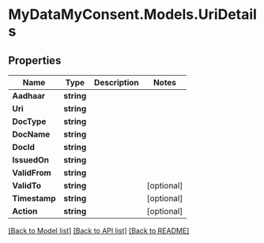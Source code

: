 # MyDataMyConsent.Models.UriDetails

## Properties

Name | Type | Description | Notes
------------ | ------------- | ------------- | -------------
**Aadhaar** | **string** |  | 
**Uri** | **string** |  | 
**DocType** | **string** |  | 
**DocName** | **string** |  | 
**DocId** | **string** |  | 
**IssuedOn** | **string** |  | 
**ValidFrom** | **string** |  | 
**ValidTo** | **string** |  | [optional] 
**Timestamp** | **string** |  | [optional] 
**Action** | **string** |  | [optional] 

[[Back to Model list]](../README.md#documentation-for-models) [[Back to API list]](../README.md#documentation-for-api-endpoints) [[Back to README]](../README.md)

